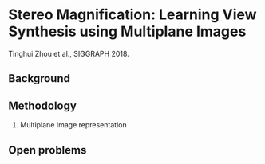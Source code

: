 # Stereo Magnification: Learning View Synthesis using Multiplane Images

Tinghui Zhou et al., SIGGRAPH 2018.

## Background

## Methodology

1. Multiplane Image representation

## Open problems

